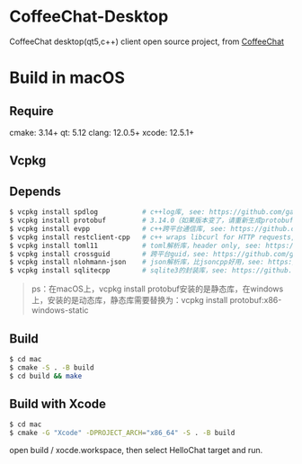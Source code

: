 # CoffeeChat-Desktop

CoffeeChat desktop(qt5,c++) client open source project, from [CoffeeChat](https://github.com/xmcy0011/CoffeeChat)

# Build in macOS

## Require

cmake: 3.14+
qt: 5.12
clang: 12.0.5+
xcode: 12.5.1+

## Vcpkg

## Depends

```bash
$ vcpkg install spdlog           # c++log库, see: https://github.com/gabime/spdlog
$ vcpkg install protobuf         # 3.14.0（如果版本变了，请重新生成protobuf文件）, see: https://github.com/protocolbuffers/protobuf
$ vcpkg install evpp             # c++跨平台通信库, see: https://github.com/Qihoo360/evpp
$ vcpkg install restclient-cpp   # c++ wraps libcurl for HTTP requests, see: https://github.com/mrtazz/restclient-cpp
$ vcpkg install toml11           # toml解析库，header only, see: https://github.com/ToruNiina/toml11
$ vcpkg install crossguid        # 跨平台guid，see: https://github.com/graeme-hill/crossguid
$ vcpkg install nlohmann-json    # json解析库，比jsoncpp好用，see: https://github.com/nlohmann/json
$ vcpkg install sqlitecpp        # sqlite3的封装库，see: https://github.com/SRombauts/SQLiteCpp
```

> ps：在macOS上，vcpkg install protobuf安装的是静态库，在windows上，安装的是动态库，静态库需要替换为：vcpkg install protobuf:x86-windows-static

## Build

```bash
$ cd mac
$ cmake -S . -B build
$ cd build && make
```

## Build with Xcode

```bash
$ cd mac
$ cmake -G "Xcode" -DPROJECT_ARCH="x86_64" -S . -B build
```

open build / xocde.workspace, then select HelloChat target and run.